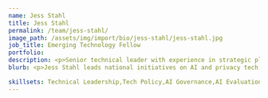 ```yaml
---
name: Jess Stahl
title: Jess Stahl
permalink: /team/jess-stahl/
image_path: /assets/img/import/bio/jess-stahl/jess-stahl.jpg
job_title: Emerging Technology Fellow
portfolio:
description: <p>Senior technical leader with experience in strategic planning, policy, & governance. Expertise in AI governance/policy, global AI regulatory landscape, privacy, and risk management. Experience working with startups, big tech companies, academia, non-profit sector, international organizations, and boards/advisory groups.</p>
blurb: <p>Jess Stahl leads national initiatives on AI and privacy tech, often collaborating with non-profit, industry, philanthropic, and academic organizations. Jess previously served as Vice President, Chief Data Officer, and has held multiple roles with companies building platforms to facilitate access to AI systems for evaluation, audit and research using privacy enhancing technologies (PETs). As an Emerging Technology Fellow, Jess looks forward contributing to federal AI initatives (e.g., ARIA, ARPA-H, National Secure Data Service, National AI Research Resource)</p>

skillsets: Technical Leadership,Tech Policy,AI Governance,AI Evaluation,Data Science/AI Engineering,Privacy-Enhancing Technologies
---
```

